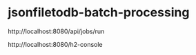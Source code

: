 # jsonfiletodb-batch-processing


http://localhost:8080/api/jobs/run

http://localhost:8080/h2-console
